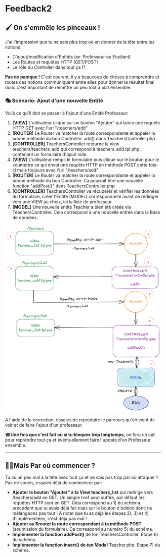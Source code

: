 
# Feedback2

## 🖌 On s'emmêle les pinceaux !

J'ai l'impression que tu ne sais plus trop où en donner de la tête entre les notions:

-   D'ajout/modification d'Entités (ex: Professeur ou Etudiant)
-   Les Routes et requêtes HTTP (GET/POST)
-   Le rôle du Controller dans tout ça !?

**Pas de panique !** C'est courant, il y a beaucoup de choses à comprendre et toutes ces notions communiquent entre elles pour donner le résultat final donc c'est important de remettre un peu tout à plat ensemble.

### 🎭 Scénario: Ajout d'une nouvelle Entité

Voilà ce qu'il doit se passer à l'ajout d'une Entité Professeur:

1.  **[VIEW]** L'utilisateur clique sur un bouton "Ajouter" qui lance une requête HTTP GET avec l'url "/teachers/add"
2.  **[ROUTER]** Le Router va matcher la route correspondante et appeler la bonne méthode du bon Controller: add() dans TeachersController.php
3.  **[CONTROLLER]** TeachersController retourne la view teachers/teachers_add qui correspond à teachers_add.tpl.php contenant un formulaire d'ajout vide
4.  **[VIEW]** L'utilisateur rempli le formulaire puis clique sur le bouton pour le soumettre ce qui envoi une requête HTTP en méthode POST cette fois-ci mais toujours avec l'url "/teachers/add"
5.  **[ROUTER]** Le Router va matcher la route correspondante et appeler la bonne méthode du bon Controller. Ca pourrait être une nouvelle function "addPost()" dans TeachersController.php
6.  **[CONTROLLER]** TeachersController va récupérer et vérifier les données du formulaire, créer l'Entité (MODEL) correspondante avant de rediriger vers une VIEW au choix, ici la liste de professeur.
7.  **[MODEL]** Une nouvelle entité Teacher a bien été créée via TeachersController. Cela correspond à une nouvelle entrée dans la Base de données.

![image.png](images/media_Feedback2/schema_add_teacher.png)

A l'aide de la correction, essaies de reproduire le parcours qu'on vient de voir et de faire l'ajout d'un professeur.

☎**Une fois que c'est fait ou si tu bloques trop longtemps,** on fera un call pour reprendre tout ça et éventuellement faire l'update d'un Professeur ensemble.

* * *

## 🤷‍♂️Mais Par où commencer ?

Tu as un peu mal à la tête avec tout ça et ne sais pas trop par où attaquer ? Pas de soucis, essaies déjà de commencer par:

-   **Ajouter le bouton "Ajouter" à ta View teachers_list** qui redirige vers /teachers/add en GET. Un simple href peut suffire, par défaut les requêtes HTTP sont en GET. Cela correspond au 1) du schéma précédent que tu avais déjà fait mais sur le bouton d'édition donc ne mélangeons pas tout ! A noter que tu as déjà les étapes 2), 3) et 4) d'implémentées, c'est déjà pas mal !
-   **Ajouter au $router la route correspondant à ta méthode POST** (soumission du formulaire). Ca correspond au numéro 5) du schéma.
-   **Implémenter la function addPost()** de ton TeachersController. Etape 6) du schéma.
-   **Implémenter la function insert() de ton Model** Teacher.php. Etape 7) du schéma.

